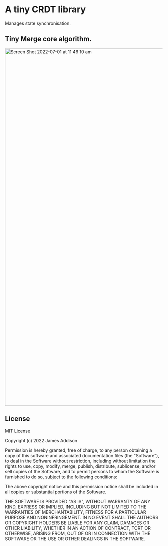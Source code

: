 # A tiny CRDT library

Manages state synchronisation.

## Tiny Merge core algorithm.

<img width="1140" alt="Screen Shot 2022-07-01 at 11 46 10 am" src="https://user-images.githubusercontent.com/71357672/176809704-6603b047-1a8c-46a1-89ec-3d2aecbae43e.png">

## License

MIT License

Copyright (c) 2022 James Addison

Permission is hereby granted, free of charge, to any person obtaining a copy
of this software and associated documentation files (the "Software"), to deal
in the Software without restriction, including without limitation the rights
to use, copy, modify, merge, publish, distribute, sublicense, and/or sell
copies of the Software, and to permit persons to whom the Software is
furnished to do so, subject to the following conditions:

The above copyright notice and this permission notice shall be included in all
copies or substantial portions of the Software.

THE SOFTWARE IS PROVIDED "AS IS", WITHOUT WARRANTY OF ANY KIND, EXPRESS OR
IMPLIED, INCLUDING BUT NOT LIMITED TO THE WARRANTIES OF MERCHANTABILITY,
FITNESS FOR A PARTICULAR PURPOSE AND NONINFRINGEMENT. IN NO EVENT SHALL THE
AUTHORS OR COPYRIGHT HOLDERS BE LIABLE FOR ANY CLAIM, DAMAGES OR OTHER
LIABILITY, WHETHER IN AN ACTION OF CONTRACT, TORT OR OTHERWISE, ARISING FROM,
OUT OF OR IN CONNECTION WITH THE SOFTWARE OR THE USE OR OTHER DEALINGS IN THE
SOFTWARE.
